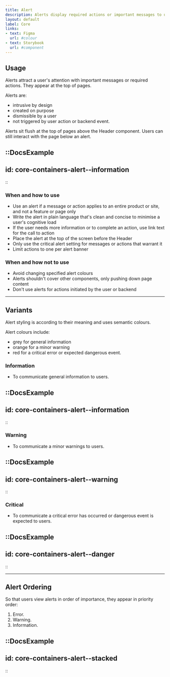 ```yaml
---
title: Alert
description: Alerts display required actions or important messages to users.
layout: default
label: Core
links:
- text: Figma
  url: #colour
- text: Storybook
  url: #component
---
```


## Usage

Alerts attract a user's attention with important messages or required actions. They appear at the top of pages.

Alerts are:

- intrusive by design
- created on purpose
- dismissible by a user
- not triggered by user action or backend event.

Alerts sit flush at the top of pages above the Header component. Users can still interact with the page below an alert.

::DocsExample
---
id: core-containers-alert--information
---
::

### When and how to use
- Use an alert if a message or action applies to an entire product or site, and not a feature or page only
- Write the alert in plain language that's clean and concise to minimise a user's cognitive load
- If the user needs more information or to complete an action, use link text for the call to action
- Place the alert at the top of the screen before the Header
- Only use the critical alert setting for messages or actions that warrant it
- Limit actions to one per alert banner

### When and how not to use
- Avoid changing specified alert colours
- Alerts shouldn't cover other components, only pushing down page content
- Don't use alerts for actions initiated by the user or backend

---

## Variants

Alert styling is according to their meaning and uses semantic colours.

Alert colours include:

- grey for general information
- orange for a minor warning
- red for a critical error or expected dangerous event.

### Information

- To communicate general information to users.

::DocsExample
---
id: core-containers-alert--information
---
::

### Warning

- To communicate a minor warnings to users.

::DocsExample
---
id: core-containers-alert--warning
---
::

### Critical

- To communicate a critical error has occurred or dangerous event is expected to users.

::DocsExample
---
id: core-containers-alert--danger
---
::

---

## Alert Ordering

So that users view alerts in order of importance, they appear in priority order:

1. Error.
1. Warning.
1. Information.

::DocsExample
---
id: core-containers-alert--stacked
---
::
